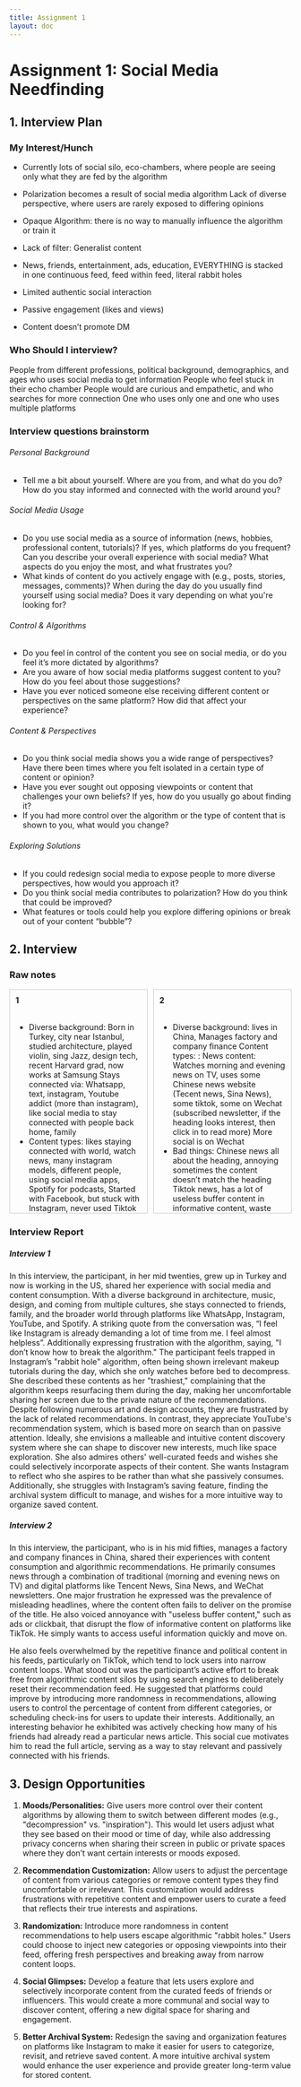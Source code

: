 ```yaml
---
title: Assignment 1
layout: doc
---
```


# Assignment 1: Social Media Needfinding


## 1. Interview Plan
### My Interest/Hunch

- Currently lots of social silo, eco-chambers, where people are seeing only what they are fed by the algorithm
- Polarization becomes a result of social media algorithm
Lack of diverse perspective, where users are rarely exposed to differing opinions

- Opaque Algorithm: there is no way to manually influence the algorithm or train it
- Lack of filter: Generalist content
- News, friends, entertainment, ads, education, EVERYTHING is stacked in one continuous feed, feed within feed, literal rabbit holes

- Limited authentic social interaction
- Passive engagement (likes and views)
- Content doesn’t promote DM


### Who Should I interview?
People from different professions, political background, demographics, and ages who uses social media to get information
People who feel stuck in their echo chamber
People would are curious and empathetic, and who searches for more connection
One who uses only one and one who uses multiple platforms

### Interview questions brainstorm

###### Personal Background
- Tell me a bit about yourself. Where are you from, and what do you do?
How do you stay informed and connected with the world around you?
###### Social Media Usage
- Do you use social media as a source of information (news, hobbies, professional content, tutorials)? If yes, which platforms do you frequent?
Can you describe your overall experience with social media? What aspects do you enjoy the most, and what frustrates you?
- What kinds of content do you actively engage with (e.g., posts, stories, messages, comments)?
When during the day do you usually find yourself using social media? Does it vary depending on what you're looking for?
###### Control & Algorithms
- Do you feel in control of the content you see on social media, or do you feel it’s more dictated by algorithms?
- Are you aware of how social media platforms suggest content to you? How do you feel about those suggestions?
- Have you ever noticed someone else receiving different content or perspectives on the same platform? How did that affect your experience?
###### Content & Perspectives
- Do you think social media shows you a wide range of perspectives? Have there been times where you felt isolated in a certain type of content or opinion?
- Have you ever sought out opposing viewpoints or content that challenges your own beliefs? If yes, how do you usually go about finding it?
- If you had more control over the algorithm or the type of content that is shown to you, what would you change?
###### Exploring Solutions
- If you could redesign social media to expose people to more diverse perspectives, how would you approach it?
- Do you think social media contributes to polarization? How do you think that could be improved?
- What features or tools could help you explore differing opinions or break out of your content “bubble”?




## 2. Interview

### Raw notes

<div style="display: flex; justify-content: space-between;">

<div style="border: 1px solid #ccc; padding: 10px; width: 49%; box-sizing: border-box; height: 400px; overflow-y: auto;">
  <strong>1</strong><br><br>
  
- Diverse background: Born in Turkey, city near Istanbul, studied architecture, played violin, sing Jazz, design tech, recent Harvard grad, now works at Samsung
Stays connected via: Whatsapp, text, instagram, Youtube addict (more than instagram), like social media to stay connected with people back home, family
- Content types: likes staying connected with world, watch news, many instagram models, different people, using social media apps, 
Spotify for podcasts, 
Started with Facebook, but stuck with Instagram, never used Tiktok
Youtube videos
Feels overwhelmed 
when there is too many apps, so likes to keep the list small
One app solution would also be overwhelming
Too many apps to “keep up with”, spends a lot of time on Instagram already
I Think both Instagram and Tiktok are for fast media consumption, like fast food.
“I feel like instagram is already demanding a lot of time from me, I feel almost helpless.”
- Good things about social media:
Directly think of Youtube, listen to mediation, follow yoga videos
Have met people in real life from followed channel
Likes long format
Instagram is a decompressing tool
Keeping up with the world, especially when it relates to Turkey or friends
Look up to people, for lifestyle inspiration
“They almost feel like friends”
Give you an “alive” “online” feeling, everything is in realtime
- Bad things:
“Algorithm is a rabbit hole, and I am definitely in the rabbit hole and I am in weird spectrums of the rabbit hole.”
Watches makeup tutorials in weird times, before bed to decompress, but 100% not she wants to see during the day
Sick of instagram recommending makeup gurus during the day
Wishes for more art and design content to be recommended despite having already followed many
“They are my trashiest moments and the algorithm keeps showing me those”
Compared to Youtube, the recommendation is based on search, not attention
- Wants:
Instagram for decompressing and be lazy, and instagram for inspiration
“I don’t know how to break the algorithm”
Doesn't feel comfortable sharing screens because of how private the suggestions are.
“I want instagram to show me what I want to become, not what I watch, and it makes me feel like it's what I am, but it’s not.”
Want it to be malleable, something that I can bend, and discover, like space discovery, new interests.
Knows some other people have good feed, wants to have a selective portion of what they have
- Ways of finding fresh content:
 Search directly
A filter system, so people don’t have to hunt for tags, or strategies to find good content, too much work for instagram
- Engagement style: 
Save A LOT
Horrible saving folders, 
Wish there is a better archival system
“Instagram for me is, what can I keep?”
Started sub categorizing things, with the “hopes of one day it could serve me… that one day i’ll need to look back at it,i’ll need to remember this.”

</div>

<div style="border: 1px solid #ccc; padding: 10px; width: 49%; box-sizing: border-box; height: 400px; overflow-y: auto;">
  <strong>2</strong><br><br>
  
- Diverse background: lives in China, Manages factory and company finance
Content types: : 
News content: Watches morning and evening news on TV, uses some Chinese news website (Tecent news, Sina News), some tiktok, some on Wechat (subscribed newsletter, if the heading looks interest, then click in to read more)
More social is on Wechat
- Bad things:
Chinese news all about the heading, annoying sometimes the content doesn’t match the heading
Tiktok news, has a lot of useless buffer content in informative content, waste time, like ads or clickbait, just want to extract useful news
- Algorithm:
Gets a lot of finance content and lots of war/politics stuff
Sometimes get fed up watching the same things
- Ways of finding fresh content:
Uses a search engine to search so stuff up, then all the content changes after, search stuff deliberately to change the recommendation algorithm
- Thoughts:
Change the algorithm to include a small portion of randomness, force feed some opposite viewpoints
Tiktok recommends 100% your interest, and it gets stuck on one thing
Some sort of content category percentage control
From time to time, a check in with user to survey new interest/developing interest, let user to adjust/fine tune the percentage of content
Frequent interaction/ check in with the platform to update
- Knowing other people’s interest/algorithm:
Wechat shows how many of your friends also read an article
Incentive for you to check out as well, if many friends also read it
Maybe make someone’s content consumption searchable, but might have some privacy concerns
But everyone has a certain desire to stalk people online
Might not be a good idea

</div>

</div>



### Interview Report

##### Interview 1
In this interview, the participant, in her mid twenties, grew up in Turkey and now is working in the US, shared her experience with social media and content consumption. With a diverse background in architecture, music, design, and coming from multiple cultures, she stays connected to friends, family, and the broader world through platforms like WhatsApp, Instagram, YouTube, and Spotify. 
A striking quote from the conversation was, “I feel like Instagram is already demanding a lot of time from me. I feel almost helpless”. Additionally expressing frustration with the algorithm, saying, "I don’t know how to break the algorithm." 
The participant feels trapped in Instagram’s "rabbit hole" algorithm, often being shown irrelevant makeup tutorials during the day, which she only watches before bed to decompress. She described these contents as her "trashiest," complaining that the algorithm keeps resurfacing them during the day, making her uncomfortable sharing her screen due to the private nature of the recommendations. Despite following numerous art and design accounts, they are frustrated by the lack of related recommendations. In contrast, they appreciate YouTube's recommendation system, which is based more on search than on passive attention. 
Ideally, she envisions a malleable and intuitive content discovery system where she can shape to discover new interests, much like space exploration. She also admires others' well-curated feeds and wishes she could selectively incorporate aspects of their content.
She wants Instagram to reflect who she aspires to be rather than what she passively consumes. Additionally, she struggles with Instagram’s saving feature, finding the archival system difficult to manage, and wishes for a more intuitive way to organize saved content.

##### Interview 2
In this interview, the participant, who is in his mid fifties, manages a factory and company finances in China, shared their experiences with content consumption and algorithmic recommendations. He primarily consumes news through a combination of traditional (morning and evening news on TV) and digital platforms like Tencent News, Sina News, and WeChat newsletters. One major frustration he expressed was the prevalence of misleading headlines, where the content often fails to deliver on the promise of the title. He also voiced annoyance with "useless buffer content," such as ads or clickbait, that disrupt the flow of informative content on platforms like TikTok. He simply wants to access useful information quickly and move on.

He also feels overwhelmed by the repetitive finance and political content in his feeds, particularly on TikTok, which tend to lock users into narrow content loops. What stood out was the participant’s active effort to break free from algorithmic content silos by using search engines to deliberately reset their recommendation feed. He suggested that platforms could improve by introducing more randomness in recommendations, allowing users to control the percentage of content from different categories, or scheduling check-ins for users to update their interests. Additionally, an interesting behavior he exhibited was actively checking how many of his friends had already read a particular news article. This social cue motivates him to read the full article, serving as a way to stay relevant and passively connected with his friends.




## 3. Design Opportunities
1. **Moods/Personalities:** Give users more control over their content algorithms by allowing them to switch between different modes (e.g., "decompression" vs. "inspiration"). This would let users adjust what they see based on their mood or time of day, while also addressing privacy concerns when sharing their screen in public or private spaces where they don’t want certain interests or moods exposed.

2. **Recommendation Customization:** Allow users to adjust the percentage of content from various categories or remove content types they find uncomfortable or irrelevant. This customization would address frustrations with repetitive content and empower users to curate a feed that reflects their true interests and aspirations.

3. **Randomization:** Introduce more randomness in content recommendations to help users escape algorithmic "rabbit holes." Users could choose to inject new categories or opposing viewpoints into their feed, offering fresh perspectives and breaking away from narrow content loops.

4. **Social Glimpses:** Develop a feature that lets users explore and selectively incorporate content from the curated feeds of friends or influencers. This would create a more communal and social way to discover content, offering a new digital space for sharing and engagement.

5. **Better Archival System:** Redesign the saving and organization features on platforms like Instagram to make it easier for users to categorize, revisit, and retrieve saved content. A more intuitive archival system would enhance the user experience and provide greater long-term value for stored content.